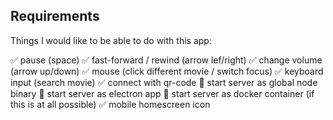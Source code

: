 ## Requirements
<!-- ✅🔳️ -->

Things I would like to be able to do with this app:

✅ pause (space)
✅ fast-forward / rewind (arrow lef/right)
✅ change volume (arrow up/down)
✅ mouse (click different movie / switch focus)
✅ keyboard input (search movie)
✅ connect with qr-code
🔳️ start server as global node binary
🔳️ start server as electron app
🔳️ start server as docker container (if this is at all possible)
✅ mobile homescreen icon
